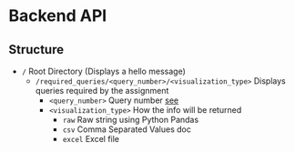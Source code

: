 # Backend API

## Structure
- ```/``` Root Directory (Displays a hello message)
    - ```/required_queries/<query_number>/<visualization_type>``` Displays queries required by the assignment
        - ```<query_number>``` Query number [see](https://github.com/The1TrueJoe/Database-Case-Studies/blob/main/Old_Time_Movie_Rentals/given_docs/CASE%203%20Olde%20with%20an%20'E'.pdf)
        - ```<visualization_type>``` How the info will be returned
            - ```raw``` Raw string using Python Pandas
            - ```csv``` Comma Separated Values doc
            - ```excel``` Excel file